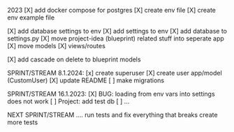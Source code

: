 2023
[X] add docker compose for postgres
[X] create env file
[X] create env example file

[X] add database settings to env
[X] add settings to env
[X] add database to settings.py
[X] move project-idea (blueprint) related stuff into seperate app
    [X] move models
    [X] views/routes

[X] add cascade on delete to blueprint models

SPRINT/STREAM 8.1.2024:
[x] create superuser
[X] create user app/model (CustomUser)
[X] update README
[ ] make migrations


SPRINT/STREAM 16.1.2023:
[X] BUG: loading from env vars into settings does not work
[ ] Project: add test db
[ ] ...


NEXT SPRINT/STREAM
....
run tests and fix everything that breaks
create more tests

